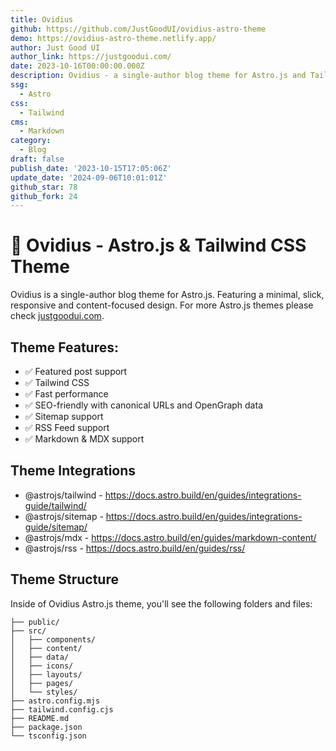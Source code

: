 ```yaml
---
title: Ovidius
github: https://github.com/JustGoodUI/ovidius-astro-theme
demo: https://ovidius-astro-theme.netlify.app/
author: Just Good UI
author_link: https://justgoodui.com/
date: 2023-10-16T00:00:00.000Z
description: Ovidius - a single-author blog theme for Astro.js and Tailwind CSS.
ssg:
  - Astro
css:
  - Tailwind
cms:
  - Markdown
category:
  - Blog
draft: false
publish_date: '2023-10-15T17:05:06Z'
update_date: '2024-09-06T10:01:01Z'
github_star: 78
github_fork: 24
---
```



# 🚀 Ovidius - Astro.js & Tailwind CSS Theme

Ovidius is a single-author blog theme for Astro.js. Featuring a minimal, slick, responsive and content-focused design. For more Astro.js themes please check [justgoodui.com](https://justgoodui.com/).

## Theme Features:

- ✅ Featured post support
- ✅ Tailwind CSS
- ✅ Fast performance
- ✅ SEO-friendly with canonical URLs and OpenGraph data
- ✅ Sitemap support
- ✅ RSS Feed support
- ✅ Markdown & MDX support

## Theme Integrations

- @astrojs/tailwind - https://docs.astro.build/en/guides/integrations-guide/tailwind/
- @astrojs/sitemap - https://docs.astro.build/en/guides/integrations-guide/sitemap/
- @astrojs/mdx - https://docs.astro.build/en/guides/markdown-content/
- @astrojs/rss - https://docs.astro.build/en/guides/rss/

## Theme Structure

Inside of Ovidius Astro.js theme, you'll see the following folders and files:

```text
├── public/
├── src/
│   ├── components/
│   ├── content/
│   ├── data/
│   ├── icons/
│   ├── layouts/
│   ├── pages/
│   └── styles/
├── astro.config.mjs
├── tailwind.config.cjs
├── README.md
├── package.json
└── tsconfig.json
```
